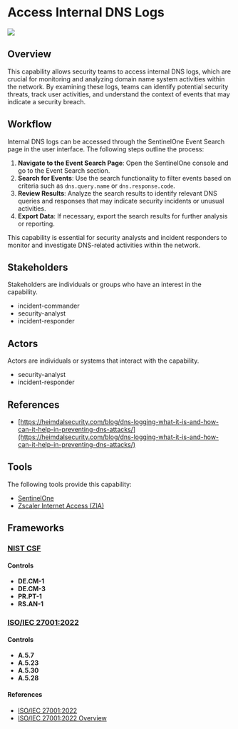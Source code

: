 # Access Internal DNS Logs

![](https://img.shields.io/badge/P0001-preparation-white)

## Overview

This capability allows security teams to access internal DNS logs, which are crucial for monitoring and analyzing domain name system activities within the network. By examining these logs, teams can identify potential security threats, track user activities, and understand the context of events that may indicate a security breach.

## Workflow

Internal DNS logs can be accessed through the SentinelOne Event Search page in the user interface. The following steps outline the process:

1. **Navigate to the Event Search Page**: Open the SentinelOne console and go to the Event Search section.
2. **Search for Events**: Use the search functionality to filter events based on criteria such as `dns.query.name` or `dns.response.code`.
3. **Review Results**: Analyze the search results to identify relevant DNS queries and responses that may indicate security incidents or unusual activities.
4. **Export Data**: If necessary, export the search results for further analysis or reporting.

This capability is essential for security analysts and incident responders to monitor and investigate DNS-related activities within the network.

## Stakeholders
Stakeholders are individuals or groups who have an interest in the capability.

- incident-commander
- security-analyst
- incident-responder

## Actors
Actors are individuals or systems that interact with the capability.

- security-analyst
- incident-responder

## References

- [https://heimdalsecurity.com/blog/dns-logging-what-it-is-and-how-can-it-help-in-preventing-dns-attacks/](https://heimdalsecurity.com/blog/dns-logging-what-it-is-and-how-can-it-help-in-preventing-dns-attacks/)
## Tools
The following tools provide this capability:

- [SentinelOne](../tool/T0001/C1105.md)
- [Zscaler Internet Access (ZIA)](../tool/T0002/C1105.md)

## Frameworks
### [NIST CSF](../frameworks/F0003.md)

#### Controls

- **DE.CM-1** 
- **DE.CM-3** 
- **PR.PT-1** 
- **RS.AN-1** 

### [ISO/IEC 27001:2022](../frameworks/F0002.md)

#### Controls

- **A.5.7** 
- **A.5.23** 
- **A.5.30** 
- **A.5.28** 

#### References

- [ISO/IEC 27001:2022](https://www.iso.org/standard/82875.html)
- [ISO/IEC 27001:2022 Overview](https://www.iso.org/isoiec-27001-information-security.html)